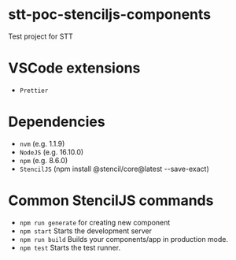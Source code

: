 # stt-poc-stenciljs-components

Test project for STT

# VSCode extensions

- `Prettier`

# Dependencies

- `nvm` (e.g. 1.1.9)
- `NodeJS` (e.g. 16.10.0)
- `npm` (e.g. 8.6.0)
- `StencilJS` (npm install @stencil/core@latest --save-exact)

# Common StencilJS commands

- `npm run generate` for creating new component
- `npm start` Starts the development server
- `npm run build` Builds your components/app in production mode.
- `npm test` Starts the test runner.
